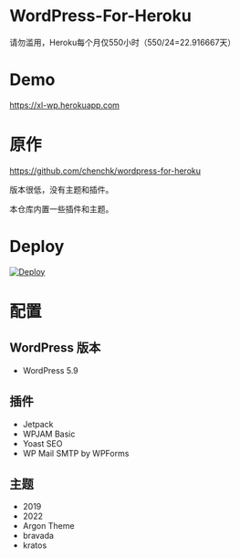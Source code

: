 # WordPress-For-Heroku

请勿滥用，Heroku每个月仅550小时（550/24=22.916667天）

# Demo

https://xl-wp.herokuapp.com

# 原作

https://github.com/chenchk/wordpress-for-heroku

版本很低，没有主题和插件。

本仓库内置一些插件和主题。

# Deploy

[![Deploy](https://www.herokucdn.com/deploy/button.svg)](https://heroku.com/deploy)

# 配置

## WordPress 版本

+ WordPress 5.9

## 插件

+ Jetpack
+ WPJAM Basic
+ Yoast SEO
+ WP Mail SMTP by WPForms

## 主题

+ 2019
+ 2022
+ Argon Theme
+ bravada
+ kratos
